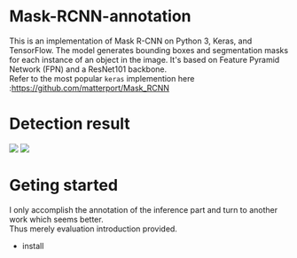 # Mask-RCNN-annotation
This is an implementation of Mask R-CNN on Python 3, Keras, and TensorFlow. The model generates bounding boxes and segmentation masks for each instance of an object in the image. It's based on Feature Pyramid Network (FPN) and a ResNet101 backbone.<br />
Refer to the most popular `keras` implemention here :https://github.com/matterport/Mask_RCNN
# Detection result
![](https://github.com/ming71/Mask-RCNN-annotation/blob/master/output/0.7848402349160818.jpg)
![](https://github.com/ming71/Mask-RCNN-annotation/blob/master/output/0.3278841376282916.jpg)
# Geting started
I only accomplish the annotation of the inference part and turn to another work which seems better.<br/>
Thus merely evaluation introduction provided.  <br/>
* install
